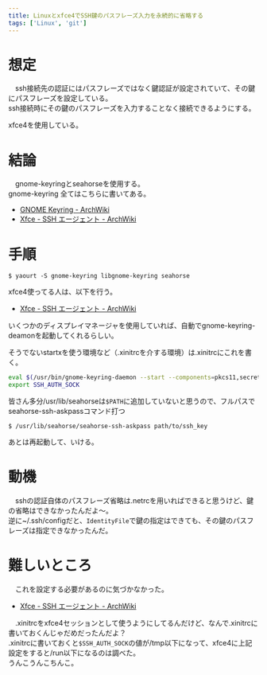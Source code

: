 ```yaml
---
title: Linuxとxfce4でSSH鍵のパスフレーズ入力を永続的に省略する
tags: ['Linux', 'git']
---
```

# 想定
　ssh接続先の認証にはパスフレーズではなく鍵認証が設定されていて、その鍵にパスフレーズを設定している。  
ssh接続時にその鍵のパスフレーズを入力することなく接続できるようにする。

xfce4を使用している。


# 結論
　gnome-keyringとseahorseを使用する。  
gnome-keyring
全てはこちらに書いてある。

- [GNOME Keyring - ArchWiki](https://wiki.archlinuxjp.org/index.php/GNOME_Keyring)
- [Xfce - SSH エージェント - ArchWiki](https://wiki.archlinuxjp.org/index.php/Xfce#SSH_.E3.82.A8.E3.83.BC.E3.82.B8.E3.82.A7.E3.83.B3.E3.83.88)


# 手順

```console
$ yaourt -S gnome-keyring libgnome-keyring seahorse
```

xfce4使ってる人は、以下を行う。

- [Xfce - SSH エージェント - ArchWiki](https://wiki.archlinuxjp.org/index.php/Xfce#SSH_.E3.82.A8.E3.83.BC.E3.82.B8.E3.82.A7.E3.83.B3.E3.83.88)

いくつかのディスプレイマネージャを使用していれば、自動でgnome-keyring-deamonを起動してくれるらしい。

そうでないstartxを使う環境など（.xinitrcを介する環境）は.xinitrcにこれを書く。

```sh
eval $(/usr/bin/gnome-keyring-daemon --start --components=pkcs11,secrets,ssh)
export SSH_AUTH_SOCK
```

皆さん多分/usr/lib/seahorseは`$PATH`に追加していないと思うので、フルパスでseahorse-ssh-askpassコマンド打つ
```console
$ /usr/lib/seahorse/seahorse-ssh-askpass path/to/ssh_key
```

あとは再起動して、いける。


# 動機
　sshの認証自体のパスフレーズ省略は.netrcを用いればできると思うけど、鍵の省略はできなかったんだよ〜。  
逆に~/.ssh/configだと、`IdentityFile`で鍵の指定はできても、その鍵のパスフレーズは指定できなかったんだ。


# 難しいところ
　これを設定する必要があるのに気づかなかった。

- [Xfce - SSH エージェント - ArchWiki](https://wiki.archlinuxjp.org/index.php/Xfce#SSH_.E3.82.A8.E3.83.BC.E3.82.B8.E3.82.A7.E3.83.B3.E3.83.88)

　.xinitrcをxfce4セッションとして使うようにしてるんだけど、なんで.xinitrcに書いておくんじゃだめだったんだよ？  
.xinitrcに書いておくと`$SSH_AUTH_SOCK`の値が/tmp以下になって、xfce4に上記設定をすると/run以下になるのは調べた。  
うんこうんこちんこ。
